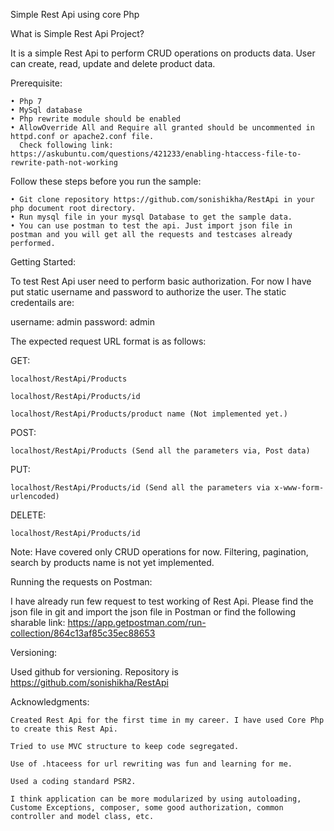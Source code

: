 Simple Rest Api using core Php


What is Simple Rest Api Project?

It is a simple Rest Api to perform CRUD operations on products data. User can create, read, update and delete product data. 


Prerequisite:

	• Php 7
    • MySql database
    • Php rewrite module should be enabled
    • AllowOverride All and Require all granted should be uncommented in httpd.conf or apache2.conf file.
      Check following link: https://askubuntu.com/questions/421233/enabling-htaccess-file-to-rewrite-path-not-working


Follow these steps before you run the sample:

    • Git clone repository https://github.com/sonishikha/RestApi in your php document root directory.
    • Run mysql file in your mysql Database to get the sample data.
    • You can use postman to test the api. Just import json file in postman and you will get all the requests and testcases already performed.


Getting Started:

To test Rest Api user need to perform basic authorization. For now I have put static username and password to authorize the user. The static credentails are:

username: admin
password: admin

The expected request URL format is as follows:

GET: 
    
    localhost/RestApi/Products
    
    localhost/RestApi/Products/id
    
    localhost/RestApi/Products/product name (Not implemented yet.)
     
POST:

    localhost/RestApi/Products (Send all the parameters via, Post data)

PUT: 

    localhost/RestApi/Products/id (Send all the parameters via x-www-form-urlencoded)

DELETE: 

    localhost/RestApi/Products/id
    
Note: Have covered only CRUD operations for now. Filtering, pagination, search by products name is not yet implemented. 


Running the requests on Postman:

I have already run few request to test working of Rest Api. Please find the json file in git and import the json file in Postman or find the following sharable link: https://app.getpostman.com/run-collection/864c13af85c35ec88653


Versioning:

Used github for versioning. Repository is  https://github.com/sonishikha/RestApi


Acknowledgments:

    Created Rest Api for the first time in my career. I have used Core Php to create this Rest Api.
    
    Tried to use MVC structure to keep code segregated.
    
    Use of .htaceess for url rewriting was fun and learning for me.
    
    Used a coding standard PSR2.
    
    I think application can be more modularized by using autoloading, Custome Exceptions, composer, some good authorization, common controller and model class, etc.
